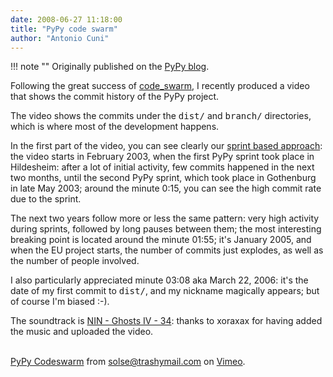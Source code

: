 ```yaml
---
date: 2008-06-27 11:18:00
title: "PyPy code swarm"
author: "Antonio Cuni"
---
```


!!! note ""
    Originally published on the [PyPy blog](https://pypy.org/posts/2008/06/pypy-code-swarm-7038411918926116477.html).


<html><body><p>Following the great success of <a class="reference" href="https://vis.cs.ucdavis.edu/~ogawa/codeswarm/">code_swarm</a>, I recently produced a
video that shows the commit history of the PyPy project.
</p>
<!-- more -->

<p>The video shows the commits under the <tt class="docutils literal"><span class="pre">dist/</span></tt> and <tt class="docutils literal"><span class="pre">branch/</span></tt>
directories, which is where most of the development happens.</p>
<p>In the first part of the video, you can see clearly our <a class="reference" href="https://codespeak.net/pypy/dist/pypy/doc/dev_method.html">sprint based
approach</a>: the video starts in February 2003, when the first PyPy
sprint took place in Hildesheim: after a lot of initial activity, few
commits happened in the next two months, until the second PyPy sprint,
which took place in Gothenburg in late May 2003; around the minute
0:15, you can see the high commit rate due to the sprint.</p>
<p>The next two years follow more or less the same pattern: very high
activity during sprints, followed by long pauses between them; the
most interesting breaking point is located around the minute 01:55;
it's January 2005, and when the EU project starts, the number of
commits just explodes, as well as the number of people involved.</p>
<p>I also particularly appreciated minute 03:08 aka March 22, 2006: it's
the date of my first commit to <tt class="docutils literal"><span class="pre">dist/</span></tt>, and my nickname magically
appears; but of course I'm biased :-).</p>
<p>The soundtrack is <a class="reference" href="https://en.wikipedia.org/wiki/Ghosts_I%E2%80%93IV">NIN - Ghosts IV - 34</a>: thanks to xoraxax for
having added the music and uploaded the video.</p>
                  <br><a href="https://www.vimeo.com/1239150?pg=embed&amp;sec=1239150">PyPy Codeswarm</a> from <a href="https://www.vimeo.com/user552917?pg=embed&amp;sec=1239150">solse@trashymail.com</a> on <a href="https://vimeo.com?pg=embed&amp;sec=1239150">Vimeo</a>.</body></html>